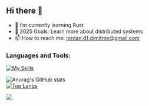 ## Hi there 👋 

- 🌱 I’m currently learning Rust
- 🥅 2025 Goals: Learn more about distributed systems
- 📫 How to reach me: jordan.d1.dimitrov@gmail.com
### Languages and Tools:
[![My Skills](https://skillicons.dev/icons?i=cs,dotnet,java,rust,cpp,php,nodejs,mysql,rabbitmq,redis,unity)](https://skillicons.dev)
<br>

![Anurag's GitHub stats](https://github-readme-stats.vercel.app/api?username=Jordan-Dimitrov&rank_icon=github&show_icons=true&theme=tokyonight)
<br>
[![Top Langs](https://github-readme-stats.vercel.app/api/top-langs/?username=Jordan-Dimitrov&layout=compact&exclude_repo=TalkHubAPI,PheasantBenchmark,EasyFly&langs_count=8&hide=javascript,html,css,hack)](https://github.com/jordan-dimitrov)

![](https://komarev.com/ghpvc/?username=your-github-Jordan-Dimitrov&color=green)

<br>
